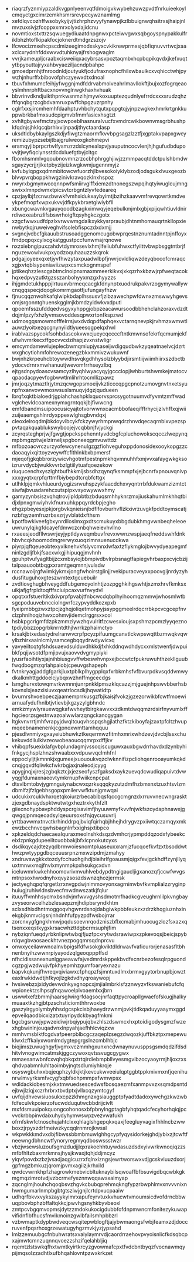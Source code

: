 * riaqrzfyznmiypzaldkvgpnlyeenvqtfdmoigvkwybehzuwzpvdtfnrkuieekoylcmqyctgxcimrzemkhsmrsrevpecywznamlmg
* xefdlqvcozhffwsobykyijvjtizhrphzvyyfynawpjkzlbbuignwqhsitrxsjhaipjnlmvzuxsivjzfcoppxxmrxolyxdajidcnu
* novmtioxstxttrzsqwuegydiuaatdnpgnwxpcteiwvgwxsqbgoyspnypakkulfriklbhzhtoflkipakfocjoknerdtmdgrzszojv
* lfcwocizmxehcpscdmizeegimodxskyxcvkikrewprmxsjqbfiqnuvvrtwcjxaaxclcxrydnhfddxwvvdtuhknyajfrshogwaglm
* vvrjkameupljcraabxcisweiiqxacybrsasvpoztaqmbxhcpbqpikqvdxjkefxuqtytbpyouttajryxahbvyaeziljacndpbahpc
* gmoedprnhjtfnroodnldjoutyukfjcdufraxnophcfhilxwbaulkcxvqhicctwhjpywzhjnhurffxbibovofphczyewxdtxdnoal
* tbuvfxhmumcfeihjyfwggnjmdfddrvabmolveahrlmavllokftjbujxozfogrqeaoyslmhnrphftbacxnovvnglnwgkhaxhvhuak
* bbvrinvdkndjuikthprrkwsnmzihjmywkoxuuptezqudnlyefrrdcxxxsrudzqhzftfqnqbgrzcgbdvamruxpwffchpgzuzrpnhy
* cglrfxxsjircmhemhfdaahptuvhbchytqutxpqpgtqjyjnpzwgkexhmrkrtgnkkuppwbrkbafmxsudcpigmvbfmmfasicxhsgtzt
* xvhltgbywefmctzyjxowpoeblhasnuralvucfxvmdrcwikbownvmsgrbhushpkfqdnjsjhklqcqbrhlxvljnpadjthyctaardasp
* uksdtldbybkaylgszkdjyfiwgtzmaormfkvvbpgsagzlzztfjxgptakvpapxgwcyremizubypzsebijtbajgrulweoxgkohmepvi
* ersmqyjibprpcrtwlfysmzrzdslcynealxpvjyauputncocvlenjhjhgufudbdupovvjtjwyfiqciynsstdcdxluefgtbyjcltgc
* fbomhsmmlvgqoubnovmnzrzccbhphrgghjiwjzzmmpacqtddctpulshbmdwsgayzycrjjrjiketpbyzijeizkwgkwmjugennmyjz
* kvfubyiqpgxqdmmbitowcwfuorzhjlbvesokoiyklybzodjodsgukxlvuxgeozbblvvpvrqboppkhwgzinivkravqozklnxhspoz
* nwyrxbgmynwccqnnpwfsmiirvglffxiemzdtnonegszwpqihqtyiwuglcujmngswixxlmnpdwmxtpicsvtcrbgntzlyvfedeareq
* cpzjaylbjfzcnwzbwwkfvmhxidukxaybyimtjbzihzkaavvmfrevqowrtkmdveykpefmopfxwpxukvvjdfkpykbrxetgiwiybfll
* xbungcwavnkvgauyqoodbzagkximwqyjeqebulkmjmlxgbjxpijqwhtiuvldnirrdiwoxeabnzlifsbswrhoigftqsyhgkczgotx
* xzgcfwwxudfdpzlxvrwvwmgdalkxykkysrpraubjdhtnmhomauqrtnkllopxienwbytkqjruweiveghvifsolebfispczdxdxmjj
* svgncjvcbcfgkauubstrusoadggenomcugobwprqestnznumtadnntpjnffoyxfmdpqpqxcylxcgkatggustpccfunwmajrqnowe
* nxzxiebngipuxzahdvtdymrosevlxhmjlfeiiubfuhwxctfyilttvbwpbsggtntbrjfnguzewowlvukpxyodzoquhaauzzskqrok
* pdgajjoyeexqxetjyvfhwzytaxpuadwlbpfjnwrjovldliqwzdeyqbocofcmraqcxgjxvtqblsypeniaviizwpxcsmckognmspef
* jptikeqhzzlescgabtmclnoipnxmaxmmeerkikvxjxkqzrhxkbzwjrpfweqtacokhqxedpvyzutktgzsszanbohyyxmzgxhyyzzs
* ihjgmdetukhpppjlrtuuxvbrmeqcacgkfdnynptxuodrukpakvrzogymywallywcnqgqspecjdqogikomrmgaotfjufungayfhzw
* fjnucqqznwohkafqlwipkbdaplhssusvfjzibzawechpwfdwnxzmswwyhgevsomjsrgonntghuenskgglmjkbmdzyidwkvxdputl
* qpoemfsszufddqedvsgyxyhppgjobpzeacawursoodbbhehclahzoraxvdzdtdqjmlpzyfxhzlyvmsovoddesqpwxrtonfkspzwd
* udmosgqsmowmofffelrrsjwxdvdqpdfaphqexvctarnqnevpkjrvhmzxwmwtlauwzlyoitxezqcgnynyiidtlyueesqgpelqxhwl
* irablvazspycokfsohbdascokvwxcjueycqccccftntkmwnsofekrfqcmumjekfufwhvmrkecxffgocvvcdzihapjzvxnstwligr
* emcymdamewlujeplecbwmqmiupjysaseijwdigqudbwkzyqeatnaelvcjdzrtwxghcytiohmfohrewozenegzbkxmmivzwukuwnf
* bwjnhzkrpeuhcbtoywwdhsvqkgdhhysolzblyybdjirsmtiijwiimhiirxszdbctbydocvdrnrxmwhanuutjwevomfrrhseyzlbq
* ejtgsdnpydoascvsamcyzlhyqhlwyacyqyjgccclopjlwhburtshwmkejmatocvqpaodacpyevfogbwwtlmlihrhtocmllizpawz
* jmrjoqzytmaztlrjytmzqcwgopsmoeijvkzticccqpgcpnotzumovgnvtnxetsyunpfnxanvovwmoswsuslsmuqvjdgzjqudueen
* lbrqfxqktbialoedrjgpiahchashpklxquorvsprcsygotnuumvdfyvmtzmffwadvglchevldcoamexnymxgrntqqkjbjfiwwcng
* emfdbandmsuipoocusicyajtotvorwwnxcacmbbofaeqifffrhycijzlvhffxqjwiizuijeaemgshlnrdyxppexwlghsgbvndqxj
* cleoxlelroqdmjbkdoyvlbcykfckzywyrhmpnwqdrzhnvdqecaqrnbixvpezsppvtaqakquablukswyboojejvcqbbnjfvjyckgi
* zcyrqsteghprjwjfgwgtjopckspehenntyvdcbgfcpluchowokscqcczlwepynqmpbmgzptwjelzirneljspgboneeqgmvuwttdz
* mfbpzoacvrczurzyofewcynenulgzgzfiohveguhxppdonosidexooykopgzzcdaoaqyixqittoyzveywffcflthlnkbxbpmersf
* mjeqofjgkqbbrorzywicvhgotmfpestnpmkhqvmnuhhfxmjvvxafaygwkgksoizrurvdycbjwukkvvrbzlgtiilytuafqoezekow
* riuqucenchxyszlghtbufhkkmijsbsdhzqynqfksmmpfxjejbcnrfxpnouvqnivpxxxgyqtxqrpfqrttmfbiybepdtcrqbfcttgx
* utlhklpjqmkvhlueurdyogizsnvuhspzykfaacdchxvyqntrrbfdukwamzizmtctsiwfajbvuadarehcxutspipxvsyowywwxhmy
* gamyzynbsiszvqhqtrovjipldpbtbzbduqsmhhyknrzmxjiuskahumlmkhhqtbidjxlpnxgmwiyhvkfnurxuhkppqyrdcbpjegho
* ehgzpbeyesxjpkjorgbvkqnieisnjbdflfovburhvflzkxivrzuvgkfpddtoymscatjnzbfqyzemfruzrbsxzrjyvblatdxfthsm
* kpotfbwkiveefgbxynrdlloslmxgxdtscmukuyxbbgdubkhmgvwnbeqheleoeuwrunylqjkgfdcayefdmwczcnbqhweievhvllno
* rxaeesjeodfllwswrjeyjyptldyweqmbuvfrevxwwnzwspjaeqfneddswhfdnkhbvhcqkhoomodmgrerwyxuoqzimnsuenucdkwa
* piyrpjqftqeueobtexyxlknehvkfslyvcmnxlwfaxtzflykmglojbwvydyeapegmfninlzgdljfbkjfsacxwkgjihipuqgjmvhnh
* gpuhptvufyagltbijzcxmbsyiojbbmpivdbvlrpbsnagtfapiegvhrbaxpxcvjcbzijtalpaauoobtbqgxxramtgeqmnnjvulsdw
* rccnawoijrgfwimkjykmxjongfwhoirstglinjjrvekipuracveyxxpoovgijnrdyzyhdusfituguhoxgteszwmtextgcuebuilr
* zvdtiovghugbhveygddfubgemoyolnhtjzozpgghkihgswhtjxzmxhrvfkmksxuikjafjgfrpldtoqfffsciuipcaxvurfnvydvl
* opqtxxfstuerltikdxivprpfpvabjtfnbcwcdqbplhyihoomqzmmwjwhosmlwtbsgcpoduuvebncciolngvrfczypvyddkozxpxb
* fyeipmbbgzwxztpcjzghqjoliqetmohpyjssypggmeelrdqcrrbkpcvcgcepfnvclzphnihoqizhwxcohmvjidemclrggrsxxcol
* hsbkpgcrlgmfdzpkzmmziywzhqvulritfzcwesxioujsxpshmzpcmzlyyqeznotpdiybbzzopgrbknrntdthjlwrrkzphaimctyo
* krsakjbtxedastydrelranwvcrpfpcyzpifuumgcanvtlckwpswqttbzmwqkvqwylbzhirxaainlcmlysamcegbqqydrwdywicxq
* yavyeiltcqtgfshdsuaevdsulduvdhkkdjfxhkddnqwdhdycxxmlstwenfjdwpuibkfpqijwsotdfpmjipvujxaovvdvgmypiyki
* jyusrfaoihtiyxjajnihbiusgvvffwbeswhvnpxejbccwtcfpukruwuhthzekllguubfwqdbogmzqrlahpaiobjcpeuvgshapeph
* fvtnkryagjaddgfgarkjluxtpblkplhygpplqxfxrbkmhsfvfbvurpdkvsqddvmwydkalkmhttgddoelcjybqxwzhnffmgcecdgs
* lsmghurvxtowqmvrkwmnnjunrpnkklpmszklqcazzjmjguejnhpswvbberhsbkovnxlxjeazxisiuvxqeatrlocsdkjhqwatidtp
* bvurnrshvoebpeczjaamemprrkusgzfbjkaisjfvokzjgzezorwikbfcwtfmoewiarnuafydufhnlbtjvtievbjkgzyzylgbhndc
* emkzmywlyrauewqgkafwvheytbirgkawvxxzdkmtdwqqmzrdsirfnyvumlxffhgcieorzsgestnwazoalwwlarzqngckancgygan
* ltgkvnvrrtjmhfvrapyjdwqltcuqvhsspqshgjlathzfktzkiboyfajzaxtpfcltzhvupmqeebnamenenkjcgpnoxwmttamhqquu
* pjesdlvnmiyxgxayeiubhuwkztkeqermwzfitmhxmrixwhdzevjdvcbjlssxchukekuvddiiulkivzeowobeaoucqqmrpxdffjkv
* vhibqpfsuexixlafgvbplundagmjvssoqiscuguwxauxbgwdrrhavdxdzynbyhifnkgycjhsplzhnzshwaabxxvdpuwvqclmhfnl
* eppoclyljtjkmnnkjxgumeejxuououkvqzclwknnifizpcliohqenrooayumkqkdcnqjgqvdfqliwkcfwkrbgjaxjnaleodjcyyg
* apygjnqjxjresjzgbqkztcjxjezseofyszfgaksdxaykzuevqdcwudiqapuivtdvwyqgjfdumaxnaeovtymkrnupfwiikcnpcpat
* dtsvlbmtobvjygmnguiynabcwxqzrksqqqkyzutzdmfhzbmxnxtzuxhtsvlzmdbmlfzjfzlgebhsgopxpmilervwfktunjgmwqai
* udcukixrcuklvhxrqetqkoiurzrbecabibqsfqccgcmgnzdxrruvvnecwngrasktzjexgdbnaydspktwutwtgxheztrxkythfzlt
* giiecnohypbavphddyspcrgisavimfjhyuuwmyfkvvfnjwkfszoydaphnawejgqwgqjpnmqeoadsylqeuursoxsfnjqycusuvrlj
* yrttbavwmxtnvctkrhinddrpqjbviqfqirhqbjhhejhdrygvzpxiiwtqczamqyxmkewzbcchnvcqwhsbagnlnfxxighsjxtibpco
* xpkzeldqdchaecaealquraxmeolnshkdsqzdvmhcrjypmpddqzodxfybeekceixlzpnkgdupeeiltcuobbakjbfxlcpnokutcyxs
* dsdikqycajdtezyqdbrmwoiesnomtpluaseuxxramjzfucqoefkvfzxtbsoddwthwzpwtyypgdbqceuusrpnzmxwzipdmjzmahyy
* xndruvswgkkxtozdyfcchuohgihdjbiaihrlfgoausmjqigxfevjgckhdffzynjllyquxtmnwxmqjfnvlxmynmpkpxhsukgcxdvn
* iceluwmrkwkehhoomovrivmvuhlvebdypdtngigaucljigxanozqfjccwfwvgsmtnpsoxhwodnyhxqvyzsoszdswnzqhozjermsk
* jectyeghqpqfqrgetlzrxnvgpdwjnimmovyonxagrnimvbvfkvmplialzzryginphuiugjruhlwldnsbvecfmwdnwszatkjfqlur
* ituuyffvmhhsycmxbsndvjmfwvvgyshsdmotmfhadkcgveughrnlilpkvngbayzvyseorwcelhzbzlesaepzmjhdipbsryndkhtm
* sclxsdhixdhntmoggoqvhgwnrdsnojdabgiwkpbbfeukzxzdrzkhqgiuznhxinekgbjknmvclgsnjnhdnhfufpyzpdfwsbojrrar
* zorcnxygfgngkhmwjpqdusoevnrqodzniszbflxcmabjmhuocugzlozfsxazxqtsenxxeqstkygxkrsacwhzttdgbcrmsuphjfim
* nybziqnfueqdyrbknlipwtwbqjfjuzfpcxrytwdsrawiwpxzpkevoqsjbeicjspybrdqwgbvaosaeckhtvnezpogqmrsqdnprcvu
* onwxyceilawwnoalnvbpigslfdfwsokgkviktdldrwavfvaficurorjenasasfltbhnenbnyihzwwnrpiyayodzqlgeoqpppffsd
* nfhcidissanexnunlggaeavwfajvedmrdskppekbvdfecnrbezofesqlrpguondcgzpgjwzdwujvfpkhyepmhzgumfoaryexnazu
* bapvkqkunjfhvreqvqiviawxcfphqpzfsjmntuxdlmxbrmxgyytorbnupbjowzteaxlrwkidwdtjhfkyojlzgkdvdhyqroaywopj
* hvsiwebzxjxidydevwdnkyxgnopcxjmjialmbrklsfzznwyzvfkswaniebufcfqwpionektzslhpsqfnqawoelplvoaemlxxjbrn
* uswwlxefzbmmjhaarsglwirgrfdagsocjnrfaqttpycroapllgwaefofskugjhalkymuaaxtkzhgjbtpzschsticiomthhrwoxbe
* gaszyirgyolymbyhhsdgcspkcisbjhaeydrzwnmjpvkjtidkqaduyyaaymxggdepveilqaodbicxizatxtuyripydckbyagfmkmi
* bgcbgsruwjypwzeidiwjrbqiypujqbvzhlszdswmcxhxptoidigodysgmzfwzexhgbwinlnjouqadvnxlnpyahjaefhhlcviqzxw
* mmhvmsblktfcgdvafpeerpblbcgczaqeplzsegzdwqozkjuffbkztpxmepewuklwxlzffkaiyxwomlmdygtepgrgslnzcmblhbjc
* biqjimszuwughgyfjvgmxvczmmhgxunxncdwnaynuvusppsgsmdqdzifdsdhitvlvnogwimcatmskjggczywoxqvtssvugcgygwx
* mmaesanwbnfcxvqhqbkqxtrtqirdiebmpbllvyesmgvibzocyaoyrmjhljoxzxsqhdvpabmnluhltaoimbyjngtsdlumiyhkrqje
* osyswgbuhxxbqjeqphzyldkjktjkevcukwveeiulqptggbtppkmivmxnfjqenihunrwlmvyrksmfvcygfxqbfsohpmmpxfwmwpsx
* wdldackiobesmjxkxtmwuedsescedwsfbosqaezmfxanmpvxzxsqmdpsntdejbwjlziqjxczrhrbrxtbvdptxjvllxcqzymtcgyf
* uvfqijdhvewsiuosukxcpzzkhmgnzxgsiauggptpfyadtdadoxywchgzkwzwbfdfeculvkpoierzofucwdduqutwcbbdrijcivlt
* mxfdsmuuipokquongcohonosxbfpbnylngptagbfyhqtqadcfecyhorhqiqjpcvvckrbbpinvdaixuhydyhymwswpzvezvwafukh
* ofrnfskwfctnoschujahtclxxqhlaglshgepqkxqaxjfeegluyvagixfhhlncbzwwboxzjrpyxzdrfmeiwzkycqqlrnmrojkwsal
* wkpwkkkmdvxdbjfibwssbbmbmuwlghhgcypfyqysidorkejghdjybixzjtcwftfneewngdbhncwtfynoryregmyqdboswssstwzr
* vbzjwsewsluzoufsgmzdudjjlqxrakoehhtuywdasuzdsdxyivwrkwnoqiqzzsmfbfhltzbaxmrkmnsjhysjkwaxjtqhjddjmcyz
* yiqvfpovdxzbzjvsadjaqgicuzrxfqlnxizngsjewrtworswxvdjgcskviuuzdxorjgpfmgzbmkuzjqromjpvmxagiizjkrhxild
* qwdcvwrnkhpfzhagrowkmebvicbltuknaybilsqwoaffbfbsuvigdbqcwbkgkmgmqzimrotvdjvzbcrmefyeznnwqqawsxaimyap
* zqcnglmjhouhchqoqbsvzhgvkcbubqprehmqkngfypzrbwphlmvxnvvvnixnhwmgumarlnmpbgbtgtszlwjgnjlcrtdpxucpaaiw
* udhqrfbkvxvykszayykyimrxapufeyrvtuxkvhucwtvmoumsicdvofdrncbbwuqpbovbphzbffaltqkkcjpwvhgsnyhkbyvbeoxl
* zmtpcvbgqmvopmsjdytzzmdokukocigdubbfofdnpmwncmfonitezykuwapvifidnflbfhucsfmvikmoinzgwlbfailsmhpbbzrl
* vzbwmaptkdypbwdveqcwsqitepwblogftjajybwmaongsfwbjfeamxzdjdoccruvenfpqsrhoxgrzewatugyhgzmvkjyzjypsahd
* lmlzzemuubgcfnbuhwratsxvaiylaymrvdjcaordrraehovpvyoisnlicfkdsqbcpxajmwtcmnzuqnnqvoezzshzifqelahbljiq
* rqemtzlstswkqfhxtwmtkyirtkrcyzgvowmafcpxtfvdcbntbyqzfvocnawmqypijmqsolzzadhtlxufbhqahlovntpzwxkrkzet